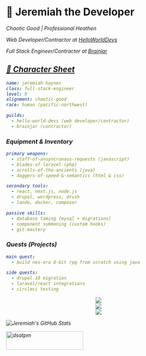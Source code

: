 <h1>🧙 Jeremiah the Developer</h1>
<p><em>Chaotic Good | Professional Heathen</em></p>

<p><em>Web Developer/Contractor at <a href="https://helloworlddevs.com">HelloWorldDevs</a></br>
<p><em>Full Stack Engineer/Contractor at <a href="https://brainjar.net">Brainjar</p>

## 🧾 Character Sheet

```yaml
name: jeremiah-haynes
class: full-stack-engineer
level: 9
alignment: chaotic-good
race: human (pacific-northwest)

guilds:
  - hello-world-devs (web developer/contractor)
  - brainjar (contractor)
```

### Equipment & Inventory

```yaml
primary weapons:
  - staff-of-ansyncronous-requests (javascript)
  - blades-of-laravel (php)
  - scrolls-of-the-ancients (java)
  - daggers-of-speed-&-semantics (html & css)

secondary tools:
  - react, next.js, node.js
  - drupal, wordpress, drush
  - lando, docker, composer

passive skills:
  - database taming (mysql + migrations)
  - component summoning (custom hooks)
  - git-mastery
```

### Quests (Projects)

```yaml
main quest:
  - build nes-era 8-bit rpg from scratch using java

side quests:
  - drupal 10 migration
  - laravel/react integrations
  - circleci testing
```

<p align="center"> <img src="https://github-readme-stats.vercel.app/api?username=dsatpm&show_icons=true&theme=tokyonight&count_private=true" /> <br/> <img src="https://github-readme-stats.vercel.app/api/top-langs?username=dsatpm&show_icons=true&layout=compact&theme=tokyonight" /> <br/> <img src="https://github-readme-streak-stats.herokuapp.com/?user=dsatpm&theme=tokyonight" /> </p>

![Jeremiah's GitHub Stats](https://github-readme-stats.vercel.app/api?username=dsatpm&show_icons=true&theme=tokyonight&count_private=true)

<a href="https://www.buymeacoffee.com/dsatpm"> 
  <img align="left" src="https://cdn.buymeacoffee.com/buttons/v2/default-yellow.png" height="50" width="210" alt="dsatpm" />
</a>
